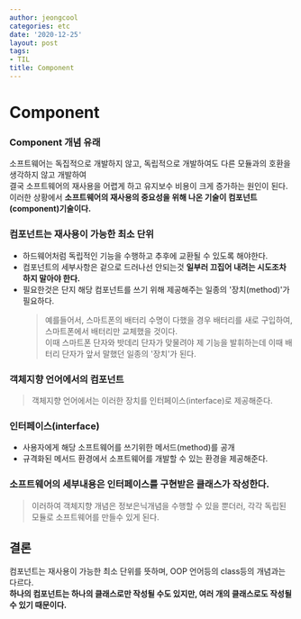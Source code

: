 ```yaml
---
author: jeongcool
categories: etc
date: '2020-12-25'
layout: post
tags:
- TIL
title: Component
---
```


# Component
### Component 개념 유래
소프트웨어는 독집적으로 개발하지 않고, 독립적으로 개발하여도 다른 모듈과의 호환을 생각하지 않고 개발하여  
결국 소프트웨어의 재사용을 어렵게 하고 유지보수 비용이 크게 증가하는 원인이 된다.  
이러한 상황에서 **소프트웨어의 재사용의 중요성을 위해 나온 기술이 컴포넌트(component)기술이다.**

### 컴포넌트는 재사용이 가능한 최소 단위
- 하드웨어처럼 독립적인 기능을 수행하고 추후에 교환될 수 있도록 해야한다.  
- 컴포넌트의 세부사항은 겉으로 드러나선 안되는것 **일부러 끄집어 내려는 시도조차 하지 말아야 한다.**  
- 필요한것은 단지 해당 컴포넌트를 쓰기 위해 제공해주는 일종의 '장치(method)'가 필요하다.  
    >예를들어서, 스마트폰의 배터리 수명이 다했을 경우 배터리를 새로 구입하여,  
    >스마트폰에서 배터리만 교체했을 것이다.  
    >이때 스마트폰 단자와 밧데리 단자가 맞물려야 제 기능을 발휘하는데 이때 배터리 단자가 앞서 말했던 일종의 '장치'가 된다.  

### 객체지향 언어에서의 컴포넌트
>객체지향 언어에서는 이러한 장치를 인터페이스(interface)로 제공해준다.  

### 인터페이스(interface)
- 사용자에게 해당 소프트웨어를 쓰기위한 메서드(method)를 공개
- 규격화된 메서드 환경에서 소프트웨어를 개발할 수 있는 환경을 제공해준다.

### 소프트웨어의 세부내용은 인터페이스를 구현받은 클래스가 작성한다.
 > 이러하여 객체지향 개념은 정보은닉개념을 수행할 수 있을 뿐더러, 각각 독립된 모듈로 소프트웨어를 만들수 있게 된다.  

## 결론
컴포넌트는 재사용이 가능한 최소 단위를 뜻하며, OOP 언어등의 class등의 개념과는 다르다.  
**하나의 컴포넌트는 하나의 클래스로만 작성될 수도 있지만, 여러 개의 클래스로도 작성될 수 있기 때문이다.**